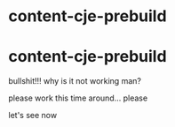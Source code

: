 # content-cje-prebuild
# content-cje-prebuild
bullshit!!! why is it not working man?

please work this time around... please


let's see now
